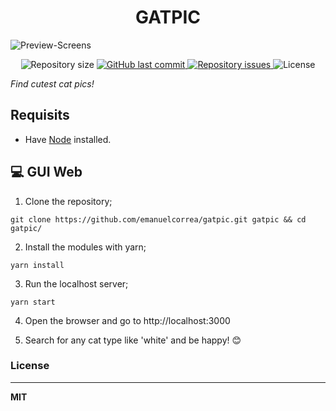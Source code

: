 <h1 align="center">GATPIC</h1>

![Preview-Screens](https://i.imgur.com/5cbge5B_d.webp?maxwidth=1920&fidelity=grand)

<p align="center">
  	<img alt="Repository size" src="https://img.shields.io/github/repo-size/emanuelcorrea/gatpic">
  	<a href="https://github.com/emanuelcorrea/gatpic/commits/master">
    	<img alt="GitHub last commit" src="https://img.shields.io/github/last-commit/emanuelcorrea/gatpic">
  	</a>
  	<a href="https://github.com/acidiney/buscador-ao/issues">
    	<img alt="Repository issues" src="https://img.shields.io/github/issues/emanuelcorrea/gatpic">
  	</a>
  	<img alt="License" src="https://img.shields.io/badge/license-MIT-orange">
</p>

*Find cutest cat pics!*

## Requisits

- Have [Node](https://nodejs.org/en/) installed.
## 💻 GUI Web

1. Clone the repository;
```
git clone https://github.com/emanuelcorrea/gatpic.git gatpic && cd gatpic/
```

2. Install the modules with yarn;
```
yarn install
```

3. Run the localhost server;
```
yarn start
```


4. Open the browser and go to http://localhost:3000

5. Search for any cat type like 'white' and be happy! 😊


### License
----

**MIT**